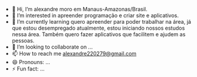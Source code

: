 - 👋 Hi, I’m alexandre moro em Manaus-Amazonas/Brasil.
- 👀 I’m interested in apreender programação e criar site e aplicativos.
- 🌱 I’m currently learning quero apreender para poder trabalhar na área, já que estou desempregado atualmente, estou iniciando nossos estudos nessa área. Também quero fazer aplicativos que facilitem e ajudem as pessoas.
- 💞️ I’m looking to collaborate on ...
- 📫 How to reach me alexandre220279@gmail.com 
- 😄 Pronouns: ...
- ⚡ Fun fact: ...

<!---
alexandre220279/alexandre220279 is a ✨ special ✨ repository because its `README.md` (this file) appears on your GitHub profile.
You can click the Preview link to take a look at your changes.
--->
